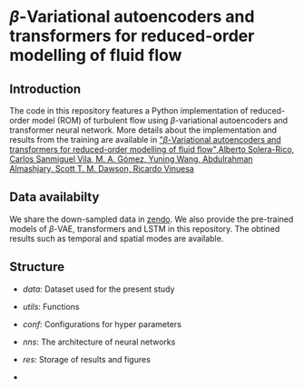 # $\beta$-Variational autoencoders and transformers for reduced-order modelling of fluid flow


## Introduction
The code in this repository features a Python implementation of reduced-order model (ROM) of turbulent flow using $\beta$-variational autoencoders and transformer neural network. More details about the implementation and results from the training are available in ["$\beta$-Variational autoencoders and transformers for reduced-order modelling of fluid flow",Alberto Solera-Rico, Carlos Sanmiguel Vila, M. A. Gómez, Yuning Wang, Abdulrahman Almashjary, Scott T. M. Dawson, Ricardo Vinuesa](https://arxiv.org/abs/2304.03571)

## Data availabilty
We share the down-sampled data in [zendo](https://zenodo.org/records/10501216). We also provide the pre-trained models of $\beta$-VAE, transformers and LSTM in this repository. The obtined results such as temporal and spatial modes are available.


## Structure

+ *data*: Dataset used for the present study 

+ *utils*: Functions

+ *conf*: Configurations for hyper parameters 

+ *nns*: The architecture of neural networks 

+ *res*: Storage of results and figures

+ 